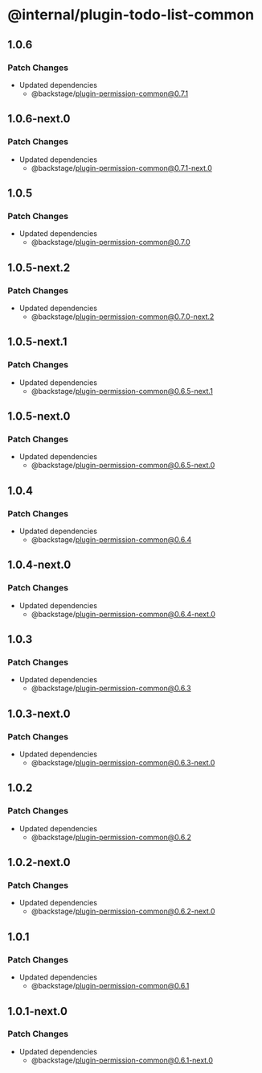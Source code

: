 # @internal/plugin-todo-list-common

## 1.0.6

### Patch Changes

- Updated dependencies
  - @backstage/plugin-permission-common@0.7.1

## 1.0.6-next.0

### Patch Changes

- Updated dependencies
  - @backstage/plugin-permission-common@0.7.1-next.0

## 1.0.5

### Patch Changes

- Updated dependencies
  - @backstage/plugin-permission-common@0.7.0

## 1.0.5-next.2

### Patch Changes

- Updated dependencies
  - @backstage/plugin-permission-common@0.7.0-next.2

## 1.0.5-next.1

### Patch Changes

- Updated dependencies
  - @backstage/plugin-permission-common@0.6.5-next.1

## 1.0.5-next.0

### Patch Changes

- Updated dependencies
  - @backstage/plugin-permission-common@0.6.5-next.0

## 1.0.4

### Patch Changes

- Updated dependencies
  - @backstage/plugin-permission-common@0.6.4

## 1.0.4-next.0

### Patch Changes

- Updated dependencies
  - @backstage/plugin-permission-common@0.6.4-next.0

## 1.0.3

### Patch Changes

- Updated dependencies
  - @backstage/plugin-permission-common@0.6.3

## 1.0.3-next.0

### Patch Changes

- Updated dependencies
  - @backstage/plugin-permission-common@0.6.3-next.0

## 1.0.2

### Patch Changes

- Updated dependencies
  - @backstage/plugin-permission-common@0.6.2

## 1.0.2-next.0

### Patch Changes

- Updated dependencies
  - @backstage/plugin-permission-common@0.6.2-next.0

## 1.0.1

### Patch Changes

- Updated dependencies
  - @backstage/plugin-permission-common@0.6.1

## 1.0.1-next.0

### Patch Changes

- Updated dependencies
  - @backstage/plugin-permission-common@0.6.1-next.0
